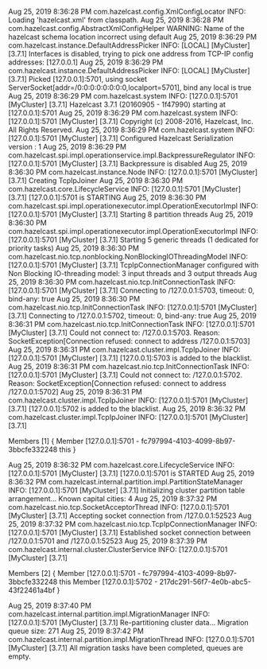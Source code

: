 Aug 25, 2019 8:36:28 PM com.hazelcast.config.XmlConfigLocator
INFO: Loading 'hazelcast.xml' from classpath.
Aug 25, 2019 8:36:28 PM com.hazelcast.config.AbstractXmlConfigHelper
WARNING: Name of the hazelcast schema location incorrect using default
Aug 25, 2019 8:36:29 PM com.hazelcast.instance.DefaultAddressPicker
INFO: [LOCAL] [MyCluster] [3.7.1] Interfaces is disabled, trying to pick one address from TCP-IP config addresses: [127.0.0.1]
Aug 25, 2019 8:36:29 PM com.hazelcast.instance.DefaultAddressPicker
INFO: [LOCAL] [MyCluster] [3.7.1] Picked [127.0.0.1]:5701, using socket ServerSocket[addr=/0:0:0:0:0:0:0:0,localport=5701], bind any local is true
Aug 25, 2019 8:36:29 PM com.hazelcast.system
INFO: [127.0.0.1]:5701 [MyCluster] [3.7.1] Hazelcast 3.7.1 (20160905 - 1f47990) starting at [127.0.0.1]:5701
Aug 25, 2019 8:36:29 PM com.hazelcast.system
INFO: [127.0.0.1]:5701 [MyCluster] [3.7.1] Copyright (c) 2008-2016, Hazelcast, Inc. All Rights Reserved.
Aug 25, 2019 8:36:29 PM com.hazelcast.system
INFO: [127.0.0.1]:5701 [MyCluster] [3.7.1] Configured Hazelcast Serialization version : 1
Aug 25, 2019 8:36:29 PM com.hazelcast.spi.impl.operationservice.impl.BackpressureRegulator
INFO: [127.0.0.1]:5701 [MyCluster] [3.7.1] Backpressure is disabled
Aug 25, 2019 8:36:30 PM com.hazelcast.instance.Node
INFO: [127.0.0.1]:5701 [MyCluster] [3.7.1] Creating TcpIpJoiner
Aug 25, 2019 8:36:30 PM com.hazelcast.core.LifecycleService
INFO: [127.0.0.1]:5701 [MyCluster] [3.7.1] [127.0.0.1]:5701 is STARTING
Aug 25, 2019 8:36:30 PM com.hazelcast.spi.impl.operationexecutor.impl.OperationExecutorImpl
INFO: [127.0.0.1]:5701 [MyCluster] [3.7.1] Starting 8 partition threads
Aug 25, 2019 8:36:30 PM com.hazelcast.spi.impl.operationexecutor.impl.OperationExecutorImpl
INFO: [127.0.0.1]:5701 [MyCluster] [3.7.1] Starting 5 generic threads (1 dedicated for priority tasks)
Aug 25, 2019 8:36:30 PM com.hazelcast.nio.tcp.nonblocking.NonBlockingIOThreadingModel
INFO: [127.0.0.1]:5701 [MyCluster] [3.7.1] TcpIpConnectionManager configured with Non Blocking IO-threading model: 3 input threads and 3 output threads
Aug 25, 2019 8:36:30 PM com.hazelcast.nio.tcp.InitConnectionTask
INFO: [127.0.0.1]:5701 [MyCluster] [3.7.1] Connecting to /127.0.0.1:5703, timeout: 0, bind-any: true
Aug 25, 2019 8:36:30 PM com.hazelcast.nio.tcp.InitConnectionTask
INFO: [127.0.0.1]:5701 [MyCluster] [3.7.1] Connecting to /127.0.0.1:5702, timeout: 0, bind-any: true
Aug 25, 2019 8:36:31 PM com.hazelcast.nio.tcp.InitConnectionTask
INFO: [127.0.0.1]:5701 [MyCluster] [3.7.1] Could not connect to: /127.0.0.1:5703. Reason: SocketException[Connection refused: connect to address /127.0.0.1:5703]
Aug 25, 2019 8:36:31 PM com.hazelcast.cluster.impl.TcpIpJoiner
INFO: [127.0.0.1]:5701 [MyCluster] [3.7.1] [127.0.0.1]:5703 is added to the blacklist.
Aug 25, 2019 8:36:31 PM com.hazelcast.nio.tcp.InitConnectionTask
INFO: [127.0.0.1]:5701 [MyCluster] [3.7.1] Could not connect to: /127.0.0.1:5702. Reason: SocketException[Connection refused: connect to address /127.0.0.1:5702]
Aug 25, 2019 8:36:31 PM com.hazelcast.cluster.impl.TcpIpJoiner
INFO: [127.0.0.1]:5701 [MyCluster] [3.7.1] [127.0.0.1]:5702 is added to the blacklist.
Aug 25, 2019 8:36:32 PM com.hazelcast.cluster.impl.TcpIpJoiner
INFO: [127.0.0.1]:5701 [MyCluster] [3.7.1] 


Members [1] {
	Member [127.0.0.1]:5701 - fc797994-4103-4099-8b97-3bbcfe332248 this
}

Aug 25, 2019 8:36:32 PM com.hazelcast.core.LifecycleService
INFO: [127.0.0.1]:5701 [MyCluster] [3.7.1] [127.0.0.1]:5701 is STARTED
Aug 25, 2019 8:36:32 PM com.hazelcast.internal.partition.impl.PartitionStateManager
INFO: [127.0.0.1]:5701 [MyCluster] [3.7.1] Initializing cluster partition table arrangement...
Known capital cities: 4
Aug 25, 2019 8:37:32 PM com.hazelcast.nio.tcp.SocketAcceptorThread
INFO: [127.0.0.1]:5701 [MyCluster] [3.7.1] Accepting socket connection from /127.0.0.1:52523
Aug 25, 2019 8:37:32 PM com.hazelcast.nio.tcp.TcpIpConnectionManager
INFO: [127.0.0.1]:5701 [MyCluster] [3.7.1] Established socket connection between /127.0.0.1:5701 and /127.0.0.1:52523
Aug 25, 2019 8:37:39 PM com.hazelcast.internal.cluster.ClusterService
INFO: [127.0.0.1]:5701 [MyCluster] [3.7.1] 

Members [2] {
	Member [127.0.0.1]:5701 - fc797994-4103-4099-8b97-3bbcfe332248 this
	Member [127.0.0.1]:5702 - 217dc291-56f7-4e0b-abc5-43f22461a4bf
}

Aug 25, 2019 8:37:40 PM com.hazelcast.internal.partition.impl.MigrationManager
INFO: [127.0.0.1]:5701 [MyCluster] [3.7.1] Re-partitioning cluster data... Migration queue size: 271
Aug 25, 2019 8:37:42 PM com.hazelcast.internal.partition.impl.MigrationThread
INFO: [127.0.0.1]:5701 [MyCluster] [3.7.1] All migration tasks have been completed, queues are empty.
